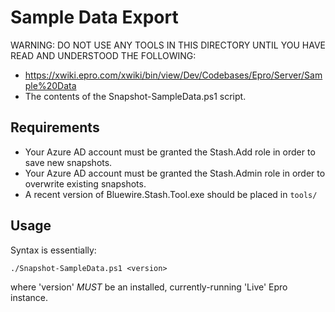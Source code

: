 # Sample Data Export

WARNING: DO NOT USE ANY TOOLS IN THIS DIRECTORY UNTIL YOU HAVE READ AND
UNDERSTOOD THE FOLLOWING:

* https://xwiki.epro.com/xwiki/bin/view/Dev/Codebases/Epro/Server/Sample%20Data
* The contents of the Snapshot-SampleData.ps1 script.

## Requirements

* Your Azure AD account must be granted the Stash.Add role in order to save
  new snapshots.
* Your Azure AD account must be granted the Stash.Admin role in order to
  overwrite existing snapshots.
* A recent version of Bluewire.Stash.Tool.exe should be placed in `tools/`

## Usage

Syntax is essentially:

```
./Snapshot-SampleData.ps1 <version>
```

where 'version' *MUST* be an installed, currently-running 'Live' Epro instance.

